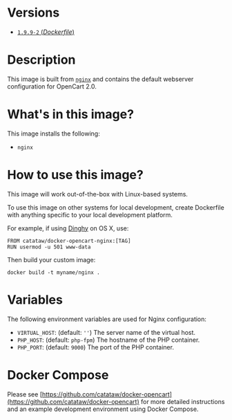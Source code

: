 # Versions

- [`1.9.9-2` (_Dockerfile_)](https://github.com/mageinferno/docker-magento2-nginx/tree/1.9.9-2/Dockerfile)

# Description

This image is built from [`nginx`](https://hub.docker.com/_/nginx/) and contains the default webserver configuration for OpenCart 2.0.

# What's in this image?

This image installs the following:

- `nginx`

# How to use this image?

This image will work out-of-the-box with Linux-based systems.

To use this image on other systems for local development, create Dockerfile with anything specific to your local development platform.

For example, if using [Dinghy](https://github.com/codekitchen/dinghy) on OS X, use:

```
FROM catataw/docker-opencart-nginx:[TAG]
RUN usermod -u 501 www-data
```

Then build your custom image:

```
docker build -t myname/nginx .
```

# Variables

The following environment variables are used for Nginx configuration:

- `VIRTUAL_HOST`: (default: `''`) The server name of the virtual host.
- `PHP_HOST`: (default: `php-fpm`) The hostname of the PHP container.
- `PHP_PORT`: (default: `9000`) The port of the PHP container.

# Docker Compose

Please see [https://github.com/catataw/docker-opencart](https://github.com/catataw/docker-opencart) for more detailed instructions and an example development environment using Docker Compose.
